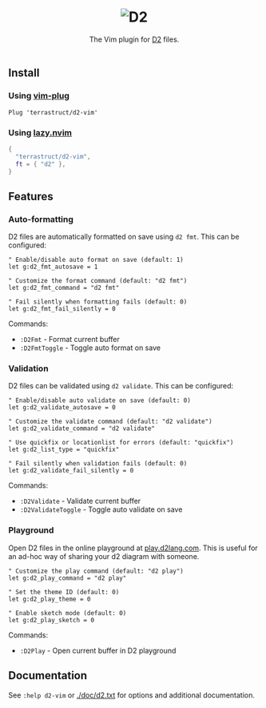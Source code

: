 <div align="center">
  <h1 align="center">
    <img src="./logo.svg" alt="D2" />
  </h1>

The Vim plugin for [D2](https://d2lang.com) files.
<br />
<br />
</div>

## Install

### Using [vim-plug](https://github.com/junegunn/vim-plug)
```vim
Plug 'terrastruct/d2-vim'
```

### Using [lazy.nvim](https://github.com/folke/lazy.nvim)
```lua
{
  "terrastruct/d2-vim",
  ft = { "d2" },
}
```

## Features

### Auto-formatting
D2 files are automatically formatted on save using `d2 fmt`. This can be configured:

```vim
" Enable/disable auto format on save (default: 1)
let g:d2_fmt_autosave = 1

" Customize the format command (default: "d2 fmt")
let g:d2_fmt_command = "d2 fmt"

" Fail silently when formatting fails (default: 0)
let g:d2_fmt_fail_silently = 0
```

Commands:
- `:D2Fmt` - Format current buffer
- `:D2FmtToggle` - Toggle auto format on save

### Validation
D2 files can be validated using `d2 validate`. This can be configured:

```vim
" Enable/disable auto validate on save (default: 0)
let g:d2_validate_autosave = 0

" Customize the validate command (default: "d2 validate")
let g:d2_validate_command = "d2 validate"

" Use quickfix or locationlist for errors (default: "quickfix")
let g:d2_list_type = "quickfix"

" Fail silently when validation fails (default: 0)
let g:d2_validate_fail_silently = 0
```

Commands:
- `:D2Validate` - Validate current buffer
- `:D2ValidateToggle` - Toggle auto validate on save

### Playground
Open D2 files in the online playground at [play.d2lang.com](https://play.d2lang.com). This
is useful for an ad-hoc way of sharing your d2 diagram with someone.

```vim
" Customize the play command (default: "d2 play")
let g:d2_play_command = "d2 play"

" Set the theme ID (default: 0)
let g:d2_play_theme = 0

" Enable sketch mode (default: 0)
let g:d2_play_sketch = 0
```

Commands:
- `:D2Play` - Open current buffer in D2 playground

## Documentation

See `:help d2-vim` or [./doc/d2.txt](./doc/d2.txt) for options and additional documentation.
